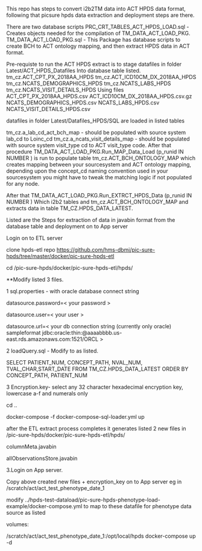 This repo has steps to convert i2b2TM data into ACT HPDS data format, following that picsure hpds data extraction and deployment steps are there.

There are two database scripts PRC_CRT_TABLES_ACT_HPDS_LOAD.sql - Creates objects needed for the compilation of TM_DATA_ACT_LOAD_PKG. TM_DATA_ACT_LOAD_PKG.sql - This Package has database scripts to create BCH to ACT ontology mapping, and then extract HPDS data in ACT format.

Pre-requiste to run the ACT HPDS extract is to stage datafiles in folder Latest/ACT_HPDS_Datafiles Into database table listed. tm_cz.ACT_CPT_PX_2018AA_HPDS tm_cz.ACT_ICD10CM_DX_2018AA_HPDS tm_cz.NCATS_DEMOGRAPHICS_HPDS tm_cz.NCATS_LABS_HPDS tm_cz.NCATS_VISIT_DETAILS_HPDS Using files ACT_CPT_PX_2018AA_HPDS.csv ACT_ICD10CM_DX_2018AA_HPDS.csv.gz NCATS_DEMOGRAPHICS_HPDS.csv NCATS_LABS_HPDS.csv NCATS_VISIT_DETAILS_HPDS.csv

datafiles in folder Latest/Datafiles_HPDS/SQL are loaded in listed tables

tm_cz.a_lab_cd_act_bch_map - should be populated with source system lab_cd to Loinc_cd
tm_cz.a_ncats_visit_details_map - should be populated with source system visit_type cd to ACT visit_type code.
After that procedure TM_DATA_ACT_LOAD_PKG.Run_MAP_Data_Load (p_runid IN NUMBER ) is run to populate table tm_cz.ACT_BCH_ONTOLOGY_MAP which creates mapping between your sourcesystem and ACT ontology mapping, depending upon the concept_cd naming convention used in your sourcesystem you might have to tweak the matching logic if not populated for any node.

After that TM_DATA_ACT_LOAD_PKG.Run_EXTRCT_HPDS_Data (p_runid IN NUMBER ) Which i2b2 tables and tm_cz.ACT_BCH_ONTOLOGY_MAP and extracts data in table TM_CZ.HPDS_DATA_LATEST.

Listed are the Steps for extraction of data in javabin format from the database table and deployment on to App server

Login on to ETL server

clone hpds-etl repo https://github.com/hms-dbmi/pic-sure-hpds/tree/master/docker/pic-sure-hpds-etl

cd /pic-sure-hpds/docker/pic-sure-hpds-etl/hpds/

**Modify listed 3 files.

1 sql.properties - with oracle database connect string

datasource.password=< your password >

datasource.user=< your user >

datasource.url=< your db connection string (currently only oracle) sampleformat jdbc:oracle:thin:@aaaabbbb.us-east.rds.amazonaws.com:1521/ORCL >

2 loadQuery.sql - Modify to as listed.

SELECT PATIENT_NUM, CONCEPT_PATH, NVAL_NUM, TVAL_CHAR,START_DATE FROM TM_CZ.HPDS_DATA_LATEST ORDER BY CONCEPT_PATH, PATIENT_NUM

3 Encryption.key- select any 32 character hexadecimal encryption key, lowercase a-f and numerals only

cd ..

docker-compose -f docker-compose-sql-loader.yml up

after the ETL extract process completes it generates listed 2 new files in /pic-sure-hpds/docker/pic-sure-hpds-etl/hpds/

columnMeta.javabin

allObservationsStore.javabin

3.Login on App server.

Copy above created new files + encryption_key on to App server eg in /scratch/act/act_test_phenotype_date_1

modify ../hpds-test-dataload/pic-sure-hpds-phenotype-load-example/docker-compose.yml to map to these datafile for phenotype data source as listed

volumes:

/scratch/act/act_test_phenotype_date_1:/opt/local/hpds docker-compose up -d
